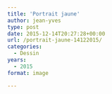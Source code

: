 ```yaml
---
title: 'Portrait jaune'
author: jean-yves
type: post
date: 2015-12-14T20:27:28+00:00
url: /portrait-jaune-14122015/
categories:
  - Dessin
years:
  - 2015
format: image

---
```

